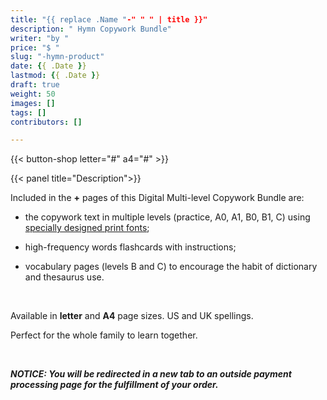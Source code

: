 ```yaml
---
title: "{{ replace .Name "-" " " | title }}"
description: " Hymn Copywork Bundle"
writer: "by "
price: "$ "
slug: "-hymn-product"
date: {{ .Date }}
lastmod: {{ .Date }}
draft: true
weight: 50
images: []
tags: []
contributors: []

---
```


{{< button-shop letter="#" a4="#" >}}

</div>
</div>

<div class="col-md-12 col-lg-10 col-xl-8 pt-sm-5 pt-lg-0">

{{< panel title="Description">}}

Included in the **+** pages of this Digital Multi-level Copywork Bundle are:

- the copywork text in multiple levels (practice, A0, A1, B0, B1, C) using [specially designed print fonts](#);

- high-frequency words flashcards with instructions;

- vocabulary pages (levels B and C) to encourage the habit of dictionary and thesaurus use.

<br>

Available in **letter** and **A4** page sizes. US and UK spellings.

Perfect for the whole family to learn together.

<br>

***NOTICE: You will be redirected in a new tab to an outside payment processing page for the fulfillment of your order.***